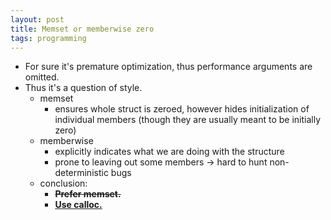 ```yaml
---
layout: post
title: Memset or memberwise zero
tags: programming
---
```


  * For sure it's premature optimization, thus performance arguments are
    omitted.
  * Thus it's a question of style.
    * memset
      * ensures whole struct is zeroed, however hides initialization of
	individual members (though they are usually meant to be initially zero)
    * memberwise
      * explicitly indicates what we are doing with the structure
      * prone to leaving out some members -> hard to hunt non-deterministic bugs
    * conclusion:
      * <del>**Prefer memset.**</del>
      * **[Use calloc.][1]**

[1]: https://matt.sh/howto-c#_never-use-malloc
